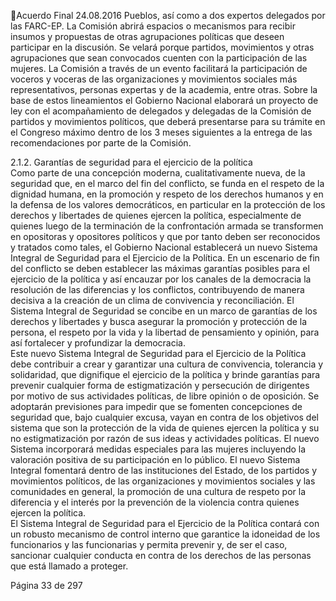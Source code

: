 Acuerdo Final 
24.08.2016 
Pueblos, así como a dos expertos delegados por las FARC-EP. La Comisión abrirá espacios o mecanismos 
para recibir insumos y propuestas de otras agrupaciones políticas que deseen participar en la discusión. 
Se  velará  porque  partidos,  movimientos  y  otras  agrupaciones  que  sean  convocados  cuenten  con  la 
participación de las mujeres. La Comisión a través de un evento facilitará la participación de voceros y 
voceras  de  las  organizaciones  y  movimientos  sociales  más  representativos,  personas  expertas  y  de  la 
academia, entre otras. Sobre la base de estos lineamientos el Gobierno Nacional elaborará un proyecto 
de  ley  con  el  acompañamiento  de  delegados  y  delegadas  de  la  Comisión  de  partidos  y  movimientos 
políticos, que deberá presentarse para su trámite en el Congreso máximo dentro de los 3 meses siguientes 
a la entrega de las recomendaciones por parte de la Comisión. 
 
2.1.2. Garantías de seguridad para el ejercicio de la política   
Como parte de una concepción moderna, cualitativamente nueva, de la seguridad que, en el marco del 
fin del conflicto, se funda  en el respeto de la dignidad humana, en la promoción y respeto de los derechos 
humanos y en la defensa de los valores democráticos, en particular en la protección de los derechos y 
libertades  de  quienes  ejercen  la  política,  especialmente  de  quienes  luego  de  la  terminación  de  la 
confrontación  armada  se  transformen  en  opositoras  y  opositores  políticos  y  que  por  tanto  deben  ser 
reconocidos  y  tratados  como  tales,  el  Gobierno  Nacional  establecerá  un  nuevo  Sistema  Integral  de 
Seguridad para el Ejercicio de la Política. 
En un escenario de fin del conflicto se deben establecer las máximas garantías posibles para el ejercicio 
de la política y así encauzar por los canales de la democracia la resolución de las diferencias y los conflictos, 
contribuyendo de manera decisiva a la creación de un clima de convivencia y reconciliación. 
El Sistema Integral de Seguridad se concibe en un marco de garantías de los derechos y libertades y busca 
asegurar la promoción y protección de la persona, el respeto por la vida y la libertad de pensamiento y 
opinión, para así fortalecer y profundizar la democracia.  
Este nuevo Sistema Integral de Seguridad para el Ejercicio de la Política debe contribuir a crear y garantizar 
una  cultura  de  convivencia,  tolerancia  y  solidaridad,  que  dignifique  el  ejercicio  de  la  política  y  brinde 
garantías para prevenir cualquier forma de estigmatización y persecución de dirigentes por motivo de sus 
actividades  políticas,  de  libre  opinión  o  de  oposición.  Se  adoptarán  previsiones  para  impedir  que  se 
fomenten concepciones de seguridad  que, bajo cualquier excusa, vayan en contra de los objetivos del 
sistema que son la protección de la vida de quienes ejercen la política y su no estigmatización  por razón 
de sus ideas y actividades  políticas. El nuevo Sistema incorporará medidas especiales para las mujeres 
incluyendo la valoración positiva de su participación en lo público. 
El nuevo Sistema Integral fomentará dentro de las instituciones del Estado, de los partidos y movimientos 
políticos, de las organizaciones y movimientos sociales y las comunidades en general, la promoción de 
una  cultura  de  respeto  por  la  diferencia  y  el  interés  por  la  prevención  de  la  violencia  contra  quienes 
ejercen la política.  
El  Sistema  Integral  de  Seguridad  para  el  Ejercicio  de  la  Política  contará  con  un  robusto  mecanismo  de 
control interno que garantice la idoneidad de los funcionarios y las funcionarias y permita prevenir y, de 
ser el caso, sancionar cualquier conducta en contra de los derechos de las personas que está llamado a 
proteger. 

Página 33 de 297 
 

